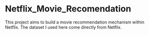 # Netflix_Movie_Recomendation

This project aims to build a movie recommendation mechanism within Netflix. The dataset I used here come directly from Netflix.
